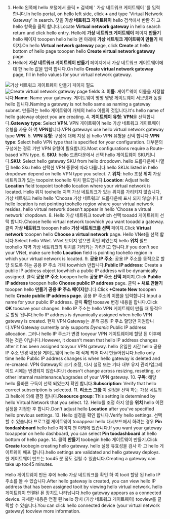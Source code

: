 1. <span data-ttu-id="0df82-101">Hello 왼쪽에 hello 포털에서 클릭  **+**  검색에 ' 가상 네트워크 게이트웨이 '를 입력 합니다.</span><span class="sxs-lookup"><span data-stu-id="0df82-101">In hello portal, on hello left side, click **+** and type 'Virtual Network Gateway' in search.</span></span> <span data-ttu-id="0df82-102">찾을 **가상 네트워크 게이트웨이** hello 검색에서 반환 하 고 hello 항목을 클릭 합니다.</span><span class="sxs-lookup"><span data-stu-id="0df82-102">Locate **Virtual network gateway** in hello search return and click hello entry.</span></span> <span data-ttu-id="0df82-103">Hello에 **가상 네트워크 게이트웨이** 페이지 **만들기** hello 페이지 tooopen hello hello 맨 아래에 **가상 네트워크 게이트웨이 만들기** 페이지.</span><span class="sxs-lookup"><span data-stu-id="0df82-103">On hello **Virtual network gateway** page, click **Create** at hello bottom of hello page tooopen hello **Create virtual network gateway** page.</span></span>
2. <span data-ttu-id="0df82-104">Hello에 **가상 네트워크 게이트웨이 만들기** 페이지에서 가상 네트워크 게이트웨이에 대 한 hello 값을 입력 합니다.</span><span class="sxs-lookup"><span data-stu-id="0df82-104">On hello **Create virtual network gateway** page, fill in hello values for your virtual network gateway.</span></span>

  <span data-ttu-id="0df82-105">![가상 네트워크 게이트웨이 만들기 페이지 필드](./media/vpn-gateway-add-gw-p2s-rm-portal-include/p2sgw.png "가상 네트워크 게이트웨이 만들기 페이지 필드")</span><span class="sxs-lookup"><span data-stu-id="0df82-105">![Create virtual network gateway page fields](./media/vpn-gateway-add-gw-p2s-rm-portal-include/p2sgw.png "Create virtual network gateway page fields")</span></span>
3. <span data-ttu-id="0df82-106">**이름**: 게이트웨이 이름을 지정합니다.</span><span class="sxs-lookup"><span data-stu-id="0df82-106">**Name**: Name your gateway.</span></span> <span data-ttu-id="0df82-107">게이트웨이 명명 명명 게이트웨이 서브넷과 동일 hello 됩니다.</span><span class="sxs-lookup"><span data-stu-id="0df82-107">Naming a gateway is not hello same as naming a gateway subnet.</span></span> <span data-ttu-id="0df82-108">만들려는 hello 게이트웨이 개체의 hello 이름의 것입니다.</span><span class="sxs-lookup"><span data-stu-id="0df82-108">It's hello name of hello gateway object you are creating.</span></span>
4. <span data-ttu-id="0df82-109">**게이트웨이 유형**: **VPN**을 선택합니다.</span><span class="sxs-lookup"><span data-stu-id="0df82-109">**Gateway type**: Select **VPN**.</span></span> <span data-ttu-id="0df82-110">VPN 게이트웨이 hello 가상 네트워크 게이트웨이 유형을 사용 하 여 **VPN**합니다.</span><span class="sxs-lookup"><span data-stu-id="0df82-110">VPN gateways use hello virtual network gateway type **VPN**.</span></span>
5. <span data-ttu-id="0df82-111">**VPN 유형**: 구성에 대해 지정 된 hello VPN 유형을 선택 합니다.</span><span class="sxs-lookup"><span data-stu-id="0df82-111">**VPN type**: Select hello VPN type that is specified for your configuration.</span></span> <span data-ttu-id="0df82-112">대부분의 구성에는 경로 기반 VPN 유형이 필요합니다.</span><span class="sxs-lookup"><span data-stu-id="0df82-112">Most configurations require a Route-based VPN type.</span></span>
6. <span data-ttu-id="0df82-113">**SKU**: hello 드롭다운에서 선택 hello 게이트웨이 SKU입니다.</span><span class="sxs-lookup"><span data-stu-id="0df82-113">**SKU**: Select hello gateway SKU from hello dropdown.</span></span> <span data-ttu-id="0df82-114">hello 드롭다운에 나열 된 hello Sku hello 선택한 VPN 종류에 따라 다릅니다.</span><span class="sxs-lookup"><span data-stu-id="0df82-114">hello SKUs listed in hello dropdown depend on hello VPN type you select.</span></span>
7. <span data-ttu-id="0df82-115">**위치**: hello 조정 **위치** 가상 네트워크가 있는 toopoint toohello 위치 필드입니다.</span><span class="sxs-lookup"><span data-stu-id="0df82-115">**Location**: Adjust hello **Location** field toopoint toohello location where your virtual network is located.</span></span> <span data-ttu-id="0df82-116">Hello 위치 toohello 지역 가상 네트워크가 있는 위치를 가리키지 않습니다, 가상 네트워크 hello hello 'Choose 가상 네트워크' 드롭다운에 표시 되지 않습니다.</span><span class="sxs-lookup"><span data-stu-id="0df82-116">If hello location is not pointing toohello region where your virtual network resides, hello virtual network doesn't appear in hello 'Choose a virtual network' dropdown.</span></span>
8. <span data-ttu-id="0df82-117">Hello 가상 네트워크 toowhich 선택 tooadd 게이트웨이 선택 합니다.</span><span class="sxs-lookup"><span data-stu-id="0df82-117">Choose hello virtual network toowhich you want tooadd a gateway.</span></span> <span data-ttu-id="0df82-118">클릭 **가상 네트워크** tooopen hello **가상 네트워크를 선택** 페이지.</span><span class="sxs-lookup"><span data-stu-id="0df82-118">Click **Virtual network** tooopen hello **Choose a virtual network** page.</span></span> <span data-ttu-id="0df82-119">Hello VNet을 선택 합니다.</span><span class="sxs-lookup"><span data-stu-id="0df82-119">Select hello VNet.</span></span> <span data-ttu-id="0df82-120">VNet 보이지 않으면 확인 되었는지 hello **위치** 필드 toohello 지역 가상 네트워크의 위치를 가리키는 가리키고 합니다.</span><span class="sxs-lookup"><span data-stu-id="0df82-120">If you don't see your VNet, make sure hello **Location** field is pointing toohello region in which your virtual network is located.</span></span>
9. <span data-ttu-id="0df82-121">**공용 IP 주소**: 공용 IP 주소를 동적으로 할당 되도록 하는 공용 IP 주소 개체 toowhich 만듭니다.</span><span class="sxs-lookup"><span data-stu-id="0df82-121">**Public IP address**: Create a public IP address object toowhich a public IP address will be dynamically assigned.</span></span> <span data-ttu-id="0df82-122">클릭 **공용 IP 주소** tooopen hello **공용 IP 주소 선택** 페이지.</span><span class="sxs-lookup"><span data-stu-id="0df82-122">Click **Public IP address** tooopen hello **Choose public IP address** page.</span></span> <span data-ttu-id="0df82-123">클릭 **+ 새로 만들기** tooopen hello **만들기 공용 IP 주소 페이지**합니다.</span><span class="sxs-lookup"><span data-stu-id="0df82-123">Click **+Create New** tooopen hello **Create public IP address page**.</span></span> <span data-ttu-id="0df82-124">공용 IP 주소의 이름을 입력합니다.</span><span class="sxs-lookup"><span data-stu-id="0df82-124">Input a name for your public IP address.</span></span> <span data-ttu-id="0df82-125">클릭 **확인** toosave 변경 내용을 합니다.</span><span class="sxs-lookup"><span data-stu-id="0df82-125">Click **OK** toosave your changes.</span></span> <span data-ttu-id="0df82-126">hello IP 주소는 hello VPN 게이트웨이 만들 때 동적으로 할당 됩니다.</span><span class="sxs-lookup"><span data-stu-id="0df82-126">hello IP address is dynamically assigned when hello VPN gateway is created.</span></span> <span data-ttu-id="0df82-127">현재 VPN Gateway는 *동적* 공용 IP 주소 할당만 지원합니다.</span><span class="sxs-lookup"><span data-stu-id="0df82-127">VPN Gateway currently only supports *Dynamic* Public IP address allocation.</span></span> <span data-ttu-id="0df82-128">그러나 hello IP 주소가 변경 tooyour VPN 게이트웨이에 할당 된 이후에 하는 것은 아닙니다.</span><span class="sxs-lookup"><span data-stu-id="0df82-128">However, it doesn't mean that hello IP address changes after it has been assigned tooyour VPN gateway.</span></span> <span data-ttu-id="0df82-129">hello 유일한 시간 hello 공용 IP 주소 변경 내용을 게이트웨이 hello 때 삭제 되어 다시 만들어집니다.</span><span class="sxs-lookup"><span data-stu-id="0df82-129">hello only time hello Public IP address changes is when hello gateway is deleted and re-created.</span></span> <span data-ttu-id="0df82-130">VPN Gateway의 크기 조정, 다시 설정 또는 기타 내부 유지 관리/업그레이드 시에는 변경되지 않습니다.</span><span class="sxs-lookup"><span data-stu-id="0df82-130">It doesn't change across resizing, resetting, or other internal maintenance/upgrades of your VPN gateway.</span></span>
10. <span data-ttu-id="0df82-131">**구독**: 해당 hello 올바른 구독이 선택 되었는지 확인 합니다.</span><span class="sxs-lookup"><span data-stu-id="0df82-131">**Subscription**: Verify that hello correct subscription is selected.</span></span>
11. <span data-ttu-id="0df82-132">**리소스 그룹**:이 설정을 선택 하는 가상 네트워크 hello에 의해 결정 됩니다.</span><span class="sxs-lookup"><span data-stu-id="0df82-132">**Resource group**: This setting is determined by hello Virtual Network that you select.</span></span>
12. <span data-ttu-id="0df82-133">Hello를 조정 하지 않을 **위치** hello 이전 설정을 지정한 후 합니다.</span><span class="sxs-lookup"><span data-stu-id="0df82-133">Don't adjust hello **Location** after you've specified hello previous settings.</span></span>
13. <span data-ttu-id="0df82-134">Hello 설정을 확인 합니다.</span><span class="sxs-lookup"><span data-stu-id="0df82-134">Verify hello settings.</span></span> <span data-ttu-id="0df82-135">선택할 수 있습니다 프로그램 게이트웨이 tooappear hello 대시보드에서 하려는 경우 **Pin toodashboard** hello hello 페이지 맨 아래에 있습니다.</span><span class="sxs-lookup"><span data-stu-id="0df82-135">If you want your gateway tooappear on hello dashboard, you can select **Pin toodashboard** at hello bottom of hello page.</span></span>
14. <span data-ttu-id="0df82-136">클릭 **만들기** toobegin hello 게이트웨이 만들기.</span><span class="sxs-lookup"><span data-stu-id="0df82-136">Click **Create** toobegin creating hello gateway.</span></span> <span data-ttu-id="0df82-137">hello 설정 유효성을 검사 하 고 hello 게이트웨이 배포 합니다.</span><span class="sxs-lookup"><span data-stu-id="0df82-137">hello settings are validated and hello gateway deploys.</span></span> <span data-ttu-id="0df82-138">한 게이트웨이 만드는 too45 분 정도 걸릴 수 있습니다.</span><span class="sxs-lookup"><span data-stu-id="0df82-138">Creating a gateway can take up too45 minutes.</span></span>

<span data-ttu-id="0df82-139">Hello 게이트웨이 만든 후에 hello 가상 네트워크를 확인 하 여 tooit 할당 된 hello IP 주소를 볼 수 있습니다.</span><span class="sxs-lookup"><span data-stu-id="0df82-139">After hello gateway is created, you can view hello IP address that has been assigned tooit by viewing hello virtual network.</span></span> <span data-ttu-id="0df82-140">hello 게이트웨이 연결된 된 장치도 나타납니다.</span><span class="sxs-lookup"><span data-stu-id="0df82-140">hello gateway appears as a connected device.</span></span> <span data-ttu-id="0df82-141">자세한 내용은 연결 된 hello 장치 (가상 네트워크 게이트웨이) tooview를 클릭할 수 있습니다.</span><span class="sxs-lookup"><span data-stu-id="0df82-141">You can click hello connected device (your virtual network gateway) tooview more information.</span></span>
